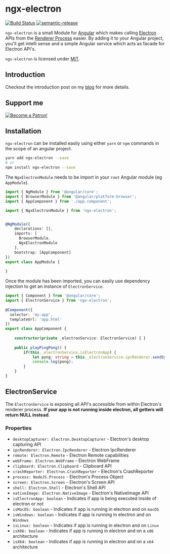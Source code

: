 # ngx-electron

[![Build Status](https://travis-ci.org/ThorstenHans/ngx-electron.svg?branch=master)](https://travis-ci.org/ThorstenHans/ngx-electron)
[![semantic-release](https://img.shields.io/badge/%20%20%F0%9F%93%A6%F0%9F%9A%80-semantic--release-e10079.svg?style=flat-square)](https://github.com/semantic-release/semantic-release)

`ngx-electron` is a small Module for [Angular](http://angular.io) which makes calling [Electron]() APIs from the [Renderer Process]() easier. By adding it to your Angular project, you'll get intelli sense and a simple Angular service which acts as facade for Electron API's. 

`ngx-electron` is licensed under [MIT](https://opensource.org/licenses/MIT).

## Introduction 

Checkout the introduction post on my [blog](https://medium.com/@ThorstenHans/integrating-angular-and-electron-using-ngx-electron-9c36affca25e#.4scol1nli) for more details.

## Support me

[![Become a Patron!](https://c5.patreon.com/external/logo/become_a_patron_button.png)](https://www.patreon.com/bePatron?u=16380186)

## Installation

`ngx-electron` can be installed easily using either `yarn` or `npm` commands in the scope of an angular project.

```bash
yarn add ngx-electron --save
# or
npm install ngx-electron --save
```

The `NgxElectronModule` needs to be import in your `root` Angular module (eg `AppModule`).

``` typescript
import { NgModule } from '@angular/core';
import { BrowserModule } from '@angular/platform-browser';
import { AppComponent } from './app.component';

import { NgxElectronModule } from 'ngx-electron';


@NgModule({
    declarations: [],
    imports: [
      BrowserModule,
      NgxElectronModule
    ],
    bootstrap: [AppComponent]
})
export class AppModule {
 
}
```

Once the module has been imported, you can easily use dependency injection to get an instance of `ElectronService`.

``` typescript
import { Component } from '@angular/core';
import { ElectronService } from 'ngx-electron';
 
@Component({
  selector: 'my-app',
  templateUrl: 'app.html'
})
export class AppComponent {
 
    constructor(private _electronService: ElectronService) { }
    
    public playPingPong() {
        if(this._electronService.isElectronApp) {
            let pong: string = this._electronService.ipcRenderer.sendSync('ping');
            console.log(pong);
        }
    }
}
```

## ElectronService

The `ElectronService` is exposing all API's accessible from within Electron's renderer process. **If your app is not running inside electron, all getters will return NULL instead**.

### Properties

  * `desktopCapturer: Electron.DesktopCapturer` - Electron's desktop capturing API
  * `ipcRenderer: Electron.IpcRenderer` - Electron IpcRenderer
  * `remote: Electron.Remote` - Electron Remote capabilities
  * `webFrame: Electron.WebFrame` - Electron WebFrame
  * `clipboard: Electron.Clipboard` - Clipboard API
  * `crashReporter: Electron.CrashReporter` - Electron's CrashReporter
  * `process: NodeJS.Process` - Electron's Process Object
  * `screen: Electron.Screen` - Electron's Screen API
  * `shell: Electron.Shell` - Electron's Shell API
  * `nativeImage: Electron.NativeImage` - Electron's NativeImage API
  * `isElectronApp: boolean` - Indicates if app is being executed inside of electron or not
  * `isMacOS: boolean` - Indicates if app is running in electron and on `macOS`
  * `isWindows: boolean` - Indicates if app is running in electron and on `Windows`
  * `isLinux: boolean` - Indicates if app is running in electron and on `Linux`
  * `isX86: boolean` - Indicates if app is running in electron and on a `x86` architecture
  * `isX64: boolean` - Indicates if app is running in electron and on a `x64` architecture
